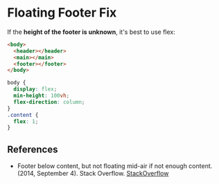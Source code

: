 # Floating Footer Fix

If the **height of the footer is unknown**, it's best to use flex:

```html
<body>
  <header></header>
  <main></main>
  <footer></footer>
</body>
```

```css
body {
  display: flex;
  min-height: 100vh;
  flex-direction: column;
}
.content {
  flex: 1;
}
```

## References

- Footer below content, but not floating mid-air if not enough content. (2014,
  September 4). Stack Overflow. [StackOverflow](https://stackoverflow.com/questions/25671073/footer-below-content-but-not-floating-mid-air-if-not-enough-content/#answer-48479240)
